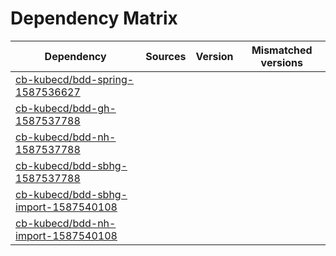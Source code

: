 # Dependency Matrix

Dependency | Sources | Version | Mismatched versions
---------- | ------- | ------- | -------------------
[cb-kubecd/bdd-spring-1587536627](https://github.com/cb-kubecd/bdd-spring-1587536627.git) |  | []() | 
[cb-kubecd/bdd-gh-1587537788](https://github.com/cb-kubecd/bdd-gh-1587537788.git) |  | []() | 
[cb-kubecd/bdd-nh-1587537788](https://github.com/cb-kubecd/bdd-nh-1587537788.git) |  | []() | 
[cb-kubecd/bdd-sbhg-1587537788](https://github.com/cb-kubecd/bdd-sbhg-1587537788.git) |  | []() | 
[cb-kubecd/bdd-sbhg-import-1587540108](https://github.com/cb-kubecd/bdd-sbhg-import-1587540108.git) |  | []() | 
[cb-kubecd/bdd-nh-import-1587540108](https://github.com/cb-kubecd/bdd-nh-import-1587540108.git) |  | []() | 
